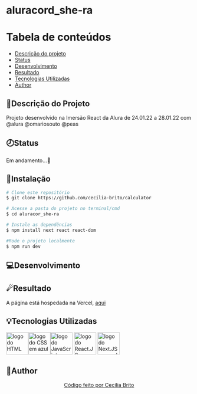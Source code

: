 # aluracord_she-ra 

Tabela de conteúdos
=================
<!--ts-->
   * [Descrição do projeto](#descrição-do-projeto)
   * [Status](#status)
   * [Desenvolvimento](#desenvolvimento)
   * [Resultado](#resultado)
   * [Tecnologias Utilizadas](#tecnologias-utilizadas)
   * [Author](#author)
<!--te-->

## 📝Descrição do Projeto

<p>Projeto desenvolvido na Imersão React da Alura de 24.01.22 a 28.01.22 com @alura @omariosouto @peas</p>

## 🕗Status

<p>Em andamento...🚀</p>

## 💾Instalação

```bash
# Clone este repositório
$ git clone https://github.com/cecilia-brito/calculator

# Acesse a pasta do projeto no terminal/cmd
$ cd aluracor_she-ra

# Instale as dependências
$ npm install next react react-dom

#Rode o projeto localmente
$ npm run dev
```

## 💻Desenvolvimento 

###

## ☄Resultado

<p>A página está hospedada na Vercel, <a href='https://cecilia-brito.github.io/generator_border_radius/'>aqui</a></p>

## 💡Tecnologias Utilizadas
<a href='https://developer.mozilla.org/pt-BR/docs/Web/HTML'><img src="https://cdn.jsdelivr.net/gh/devicons/devicon/icons/html5/html5-original.svg" alt='logo do HTML em laranja' width ='60' height='60'/></a><a href='https://developer.mozilla.org/pt-BR/docs/Web/CSS'><img src="https://cdn.jsdelivr.net/gh/devicons/devicon/icons/css3/css3-original.svg" alt='logo do CSS em azul'  width ='60' height='60'/></a><a href='https://developer.mozilla.org/pt-BR/docs/Web/JavaScript'><img src="https://cdn.jsdelivr.net/gh/devicons/devicon/icons/javascript/javascript-original.svg" alt='logo do JavaScript em amarelo'  width ='60' height='60' /></a>
<a href='https://pt-br.reactjs.org/'><img src="https://cdn.jsdelivr.net/gh/devicons/devicon/icons/react/react-original.svg" alt='logo do React.JS em azul' width ='60' height='60' /></a>
<a href="https://nextjs.org/"><img src="https://www.rlogical.com/wp-content/uploads/2021/08/Rlogical-Blog-Images-thumbnail.png" alt='logo do Next.JS em azul' width ='60' height='60'/></a>
## 🌼Author

<p align='center'><a href="https://www.linkedin.com/in/cec%C3%ADlia-brito-santos-a22193170/">Código feito por Cecília Brito</a></p>
